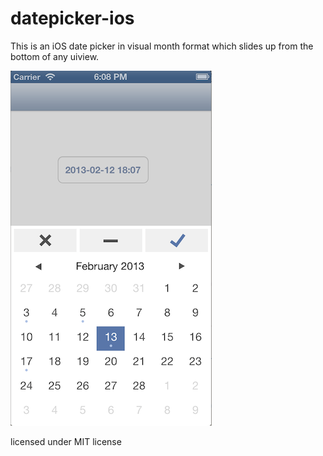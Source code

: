 datepicker-ios
==============

This is an iOS date picker in visual month format which slides up from the bottom of any uiview.

![Screenshot](/screen.png "The picker while it is open")

licensed under MIT license

